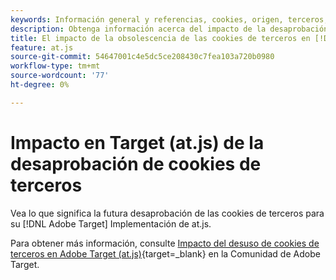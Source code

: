 ```yaml
---
keywords: Información general y referencias, cookies, origen, terceros, origen, terceros, terceros, origen, terceros, terceros, terceros, terceros, at.js
description: Obtenga información acerca del impacto de la desaprobación de cookies de terceros en [!DNL Adobe Target] (at.js)
title: El impacto de la obsolescencia de las cookies de terceros en [!DNL Adobe Target] (at.js)
feature: at.js
source-git-commit: 54647001c4e5dc5ce208430c7fea103a720b0980
workflow-type: tm+mt
source-wordcount: '77'
ht-degree: 0%

---
```


# Impacto en Target (at.js) de la desaprobación de cookies de terceros

Vea lo que significa la futura desaprobación de las cookies de terceros para su [!DNL Adobe Target] Implementación de at.js.

Para obtener más información, consulte [Impacto del desuso de cookies de terceros en Adobe Target (at.js)](https://experienceleaguecommunities.adobe.com/t5/adobe-target-blogs/the-impact-of-third-party-cookie-deprecation-on-adobe-target-at/ba-p/661615?search=Third%20Party%20Cookie%20Deprecation){target=_blank} en la Comunidad de Adobe Target.